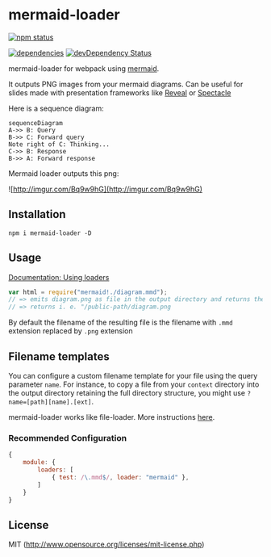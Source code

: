 mermaid-loader
===============

[![npm status](https://nodei.co/npm/mermaid-loader.svg?downloads=true&stars=true)](https://npmjs.org/package/mermaid-loader)

[![dependencies](https://david-dm.org/popul/mermaid-loader.svg)](http://david-dm.org/popul/mermaid-loader)
[![devDependency Status](https://david-dm.org/popul/mermaid-loader/dev-status.svg)](https://david-dm.org/popul/mermaid-loader#info=devDependencies)

mermaid-loader for webpack using [mermaid](https://github.com/knsv/mermaid).

It outputs PNG images from your mermaid diagrams. Can be useful for slides made with presentation frameworks like [Reveal](http://lab.hakim.se/reveal-js) or [Spectacle](https://formidable.com/open-source/spectacle/)

Here is a sequence diagram:
```
sequenceDiagram
A->> B: Query
B->> C: Forward query
Note right of C: Thinking...
C->> B: Response
B->> A: Forward response
```

Mermaid loader outputs this png:

![http://imgur.com/Bq9w9hG](http://imgur.com/Bq9w9hG)

## Installation

```npm i mermaid-loader -D```

## Usage 

[Documentation: Using loaders](http://webpack.github.io/docs/using-loaders.html)

```javascript
var html = require("mermaid!./diagram.mmd");
// => emits diagram.png as file in the output directory and returns the public url
// => returns i. e. "/public-path/diagram.png
```

By default the filename of the resulting file is the filename with `.mmd` extension replaced by `.png` extension

## Filename templates

You can configure a custom filename template for your file using the query
parameter `name`. For instance, to copy a file from your `context` directory
into the output directory retaining the full directory structure, you might
use `?name=[path][name].[ext]`.

mermaid-loader works like file-loader. More instructions [here](https://github.com/webpack/file-loader/blob/master/README.md#filename-templates).

### Recommended Configuration

```javascript
{
    module: {
        loaders: [
            { test: /\.mmd$/, loader: "mermaid" },
        ]
    }
}
```

## License

MIT (http://www.opensource.org/licenses/mit-license.php)
